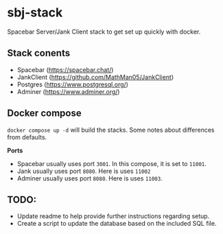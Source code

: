 # sbj-stack
Spacebar Server/Jank Client stack to get set up quickly with docker.

## Stack conents
- Spacebar (https://spacebar.chat/)
- JankClient (https://github.com/MathMan05/JankClient)
- Postgres (https://www.postgresql.org/)
- Adminer (https://www.adminer.org/)

## Docker compose
`docker compose up -d` will build the stacks. Some notes about differences from defaults.

**Ports**
- Spacebar usually uses port `3001`. In this compose, it is set to `11001`.
- Jank usually uses port `8080`. Here is uses `11002`
- Adminer usually uses port `8080`. Here is uses `11003`.


## TODO:
- Update readme to help provide further instructions regarding setup.
- Create a script to update the database based on the included SQL file.
